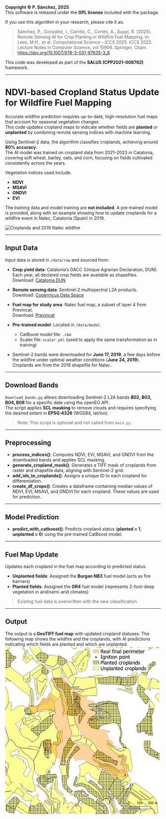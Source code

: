 
**Copyright © P. Sánchez, 2025**  
This software is released under the **GPL license** included with the package.

If you use this algorithm in your research, please cite it as:

> Sánchez, P., González, I., Carrillo, C., Cortés, A., Suppi, R. (2025). Remote Sensing AI for Crop Planting in Wildfire Fuel Mapping. In: Lees, M.H., et al. Computational Science – ICCS 2025. ICCS 2025. Lecture Notes in Computer Science, vol 15906. Springer, Cham. https://doi.org/10.1007/978-3-031-97635-3_8

This code was developed as part of the **SALUS (CPP2021-008762)** framework.

---

# NDVI-based Cropland Status Update for Wildfire Fuel Mapping

Accurate wildfire prediction requires up-to-date, high-resolution fuel maps that account for seasonal vegetation changes.  
This code updates cropland maps to indicate whether fields are **planted** or **unplanted** by combining remote sensing indices with machine learning.

Using Sentinel-2 data, the algorithm classifies croplands, achieving around **80% accuracy**.  
The AI model was trained on cropland data from 2021–2023 in Catalonia, covering soft wheat, barley, oats, and corn, focusing on fields cultivated consistently across the years.

Vegetation indices used include:  

- **NDVI**  
- **MSAVI**  
- **GNDVI**  
- **EVI**

The training data and model training are **not included**. A pre-trained model is provided, along with an example showing how to update croplands for a wildfire event in Nalec, Catalonia (Spain) in 2019.

<img src="media/nalec_crops.png" alt="Croplands and 2019 Nalec wildfire" width="500"/>



---

## Input Data

Input data is stored in `/data/raw` and sourced from:

- **Crop yield data**: Catalonia’s DACC (Unique Agrarian Declaration, DUN). Each year, all declared crop fields are available as shapefiles.  
  Download: [Catalonia DUN](https://agricultura.gencat.cat/ca/ambits/desenvolupament-rural/sigpac/mapa-cultius/)

- **Remote sensing data**: Sentinel-2 multispectral L2A products.  
  Download: [Copernicus Data Space](https://browser.dataspace.copernicus.eu/?zoom=5&lat=50.16282&lng=20.78613&themeId=DEFAULT-THEME&visualizationUrl=U2FsdGVkX199UYFt%2B3HBhxqcEczIBYHbIilM%2FQaFo4qdgzaU1ZiWJgnTgXlRtCp0XmueIOGEJPzY99Gln2ozttryqdGrghy3oM62qleGcuRDTTaKYZ18bhZkzPMuMBQ%2B&datasetId=S2_L2A_CDAS&demSource3D=%22MAPZEN%22&cloudCoverage=30&dateMode=SINGLE)

- **Fuel map for study area**: Nalec fuel map, a subset of layer 4 from Previncat.  
  Download: [Previncat](https://previncat.ctfc.cat/)

- **Pre-trained model**: Located in `/data/model`.  
  - CatBoost model file: `.cbm`  
  - Scaler file: `scaler.pkl` (used to apply the same transformation as in training)

- Sentinel-2 bands were downloaded for **June 17, 2019**, a few days before the wildfire under optimal weather conditions (**June 24, 2019**). Croplands are from the 2019 shapefile for Nalec.

---

## Download Bands

`Download_bands.py` allows downloading Sentinel-2 L2A bands **B02, B03, B04, B08** for a specific date using the openEO API.  
The script applies **SCL masking** to remove clouds and requires specifying the desired extent in **EPSG:4326** (WGS84, lat/lon).

> Note: This script is optional and not called from `main.py`.

---

## Preprocessing

- **process_indices()**: Computes NDVI, EVI, MSAVI, and GNDVI from the downloaded bands and applies SCL masking.  
- **generate_cropland_mask()**: Generates a TIFF mask of croplands from raster and shapefile data, aligning with Sentinel-2 grid.  
- **add_ids_to_croplands()**: Assigns a unique ID to each cropland for differentiation.  
- **create_df_crops()**: Creates a dataframe containing median values of NDVI, EVI, MSAVI, and GNDVI for each cropland. These values are used for prediction.

---

## Model Prediction

- **predict_with_catboost()**: Predicts cropland status (**planted = 1**, **unplanted = 0**) using the pre-trained CatBoost model.

---

## Fuel Map Update

Updates each cropland in the fuel map according to predicted status:

- **Unplanted fields**: Assigned the **Burgan NB3** fuel model (acts as fire barriers)  
- **Planted fields**: Assigned the **GR4** fuel model (represents 2-foot-deep vegetation in arid/semi-arid climates)

> Existing fuel data is overwritten with the new classification.

---

## Output

The output is a **GeoTIFF fuel map** with updated cropland statuses.
The following map shows the wildfire and the croplands, with AI predictions indicating which fields are planted and which are unplanted.
<img src="media/crops_output.png" alt="AI predictions" width="500"/>

